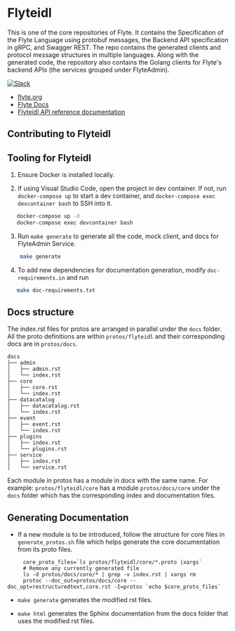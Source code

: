 # Flyteidl

This is one of the core repositories of Flyte. It contains the Specification of the Flyte Language using protobuf messages, the Backend API specification in gRPC, and Swagger REST. The repo contains the generated clients and protocol message structures in multiple languages. Along with the generated code, the repository also contains the Golang clients for Flyte's backend APIs (the services grouped under FlyteAdmin).


[![Slack](https://img.shields.io/badge/slack-join_chat-white.svg?logo=slack&style=social)](https://slack.flyte.org)

* [flyte.org](https://flyte.org)
* [Flyte Docs](http://docs.flyte.org)
* [Flyteidl API reference documentation](https://docs.flyte.org/projects/flyteidl/en/stable/index.html)

## Contributing to Flyteidl

## Tooling for Flyteidl

1. Ensure Docker is installed locally.

2. If using Visual Studio Code, open the project in dev container. If not, run `docker-compose up` to start a dev container, and `docker-compose exec devcontainer bash` to SSH into it.

```bash
   docker-compose up -d
   docker-compose exec devcontainer bash
```

3. Run ``make generate`` to generate all the code, mock client, and docs for FlyteAdmin Service.

```bash
    make generate
```

4. To add new dependencies for documentation generation, modify ``doc-requirements.in`` and run

```bash
   make doc-requirements.txt
```

## Docs structure

The index.rst files for protos are arranged in parallel under the ``docs`` folder.
All the proto definitions are within ``protos/flyteidl`` and their corresponding docs are in ``protos/docs``.

```
docs
├── admin
│   ├── admin.rst
│   └── index.rst
├── core
│   ├── core.rst
│   └── index.rst
├── datacatalog
│   ├── datacatalog.rst
│   └── index.rst
├── event
│   ├── event.rst
│   └── index.rst
├── plugins
│   ├── index.rst
│   └── plugins.rst
├── service
│   ├── index.rst
│   └── service.rst
```

Each module in protos has a module in docs with the same name.
For example: ``protos/flyteidl/core`` has a module ``protos/docs/core`` under the ``docs`` folder which has the corresponding index and documentation files.


## Generating Documentation

* If a new module is to be introduced, follow the structure for core files in `generate_protos.sh` file which helps generate the core documentation from its proto files.
```
     core_proto_files=`ls protos/flyteidl/core/*.proto |xargs`
     # Remove any currently generated file
     ls -d protos/docs/core/* | grep -v index.rst | xargs rm
     protoc --doc_out=protos/docs/core --doc_opt=restructuredtext,core.rst -I=protos `echo $core_proto_files`
```

* ``make generate`` generates the modified rst files.

* ``make html`` generates the Sphinx documentation from the docs folder that uses the modified rst files.

